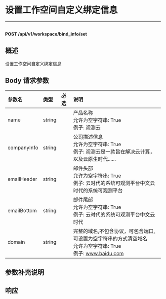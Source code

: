 # 设置工作空间自定义绑定信息

---

<br />**POST /api/v1/workspace/bind_info/set**

## 概述
设置工作空间自定义绑定信息




## Body 请求参数

| 参数名        | 类型     | 必选   | 说明              |
|:-----------|:-------|:-----|:----------------|
| name | string |  | 产品名称<br>允许为空字符串: True <br>例子: 观测云 <br> |
| companyInfo | string |  | 公司描述信息<br>允许为空字符串: True <br>例子: 观测云是一款旨在解决云计算，以及云原生时代...... <br> |
| emailHeader | string |  | 邮件头部<br>允许为空字符串: True <br>例子: 云时代的系统可观测平台中文云时代的系统可观测平台 <br> |
| emailBottom | string |  | 邮件尾部<br>允许为空字符串: True <br>例子: 云时代的系统可观测平台中文云时代 <br> |
| domain | string |  | 完整的域名,不包含协议，可包含端口,可设置为空字符串的方式清空域名<br>允许为空字符串: True <br>例子: www.baidu.com <br> |

## 参数补充说明







## 响应
```shell
 
```




